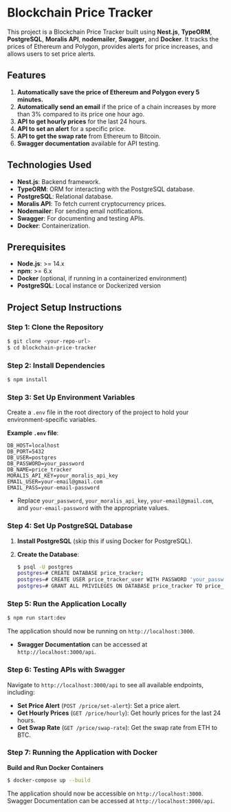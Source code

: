 # Blockchain Price Tracker

This project is a Blockchain Price Tracker built using **Nest.js**, **TypeORM**, **PostgreSQL**, **Moralis API**, **nodemailer**, **Swagger**, and **Docker**. It tracks the prices of Ethereum and Polygon, provides alerts for price increases, and allows users to set price alerts.

## Features

1. **Automatically save the price of Ethereum and Polygon every 5 minutes.**
2. **Automatically send an email** if the price of a chain increases by more than 3% compared to its price one hour ago.
3. **API to get hourly prices** for the last 24 hours.
4. **API to set an alert** for a specific price.
5. **API to get the swap rate** from Ethereum to Bitcoin.
6. **Swagger documentation** available for API testing.

## Technologies Used

- **Nest.js**: Backend framework.
- **TypeORM**: ORM for interacting with the PostgreSQL database.
- **PostgreSQL**: Relational database.
- **Moralis API**: To fetch current cryptocurrency prices.
- **Nodemailer**: For sending email notifications.
- **Swagger**: For documenting and testing APIs.
- **Docker**: Containerization.

## Prerequisites

- **Node.js**: >= 14.x
- **npm**: >= 6.x
- **Docker** (optional, if running in a containerized environment)
- **PostgreSQL**: Local instance or Dockerized version

## Project Setup Instructions

### Step 1: Clone the Repository

```bash
$ git clone <your-repo-url>
$ cd blockchain-price-tracker
```

### Step 2: Install Dependencies

```bash
$ npm install
```

### Step 3: Set Up Environment Variables

Create a `.env` file in the root directory of the project to hold your environment-specific variables.

**Example `.env` file**:

```env
DB_HOST=localhost
DB_PORT=5432
DB_USER=postgres
DB_PASSWORD=your_password
DB_NAME=price_tracker
MORALIS_API_KEY=your_moralis_api_key
EMAIL_USER=your-email@gmail.com
EMAIL_PASS=your-email-password
```

- Replace `your_password`, `your_moralis_api_key`, `your-email@gmail.com`, and `your-email-password` with the appropriate values.

### Step 4: Set Up PostgreSQL Database

1. **Install PostgreSQL** (skip this if using Docker for PostgreSQL).
2. **Create the Database**:

   ```bash
   $ psql -U postgres
   postgres=# CREATE DATABASE price_tracker;
   postgres=# CREATE USER price_tracker_user WITH PASSWORD 'your_password';
   postgres=# GRANT ALL PRIVILEGES ON DATABASE price_tracker TO price_tracker_user;
   ```

### Step 5: Run the Application Locally

```bash
$ npm run start:dev
```

The application should now be running on `http://localhost:3000`.

- **Swagger Documentation** can be accessed at `http://localhost:3000/api`.

### Step 6: Testing APIs with Swagger

Navigate to `http://localhost:3000/api` to see all available endpoints, including:
- **Set Price Alert** (`POST /price/set-alert`): Set a price alert.
- **Get Hourly Prices** (`GET /price/hourly`): Get hourly prices for the last 24 hours.
- **Get Swap Rate** (`GET /price/swap-rate`): Get the swap rate from ETH to BTC.

### Step 7: Running the Application with Docker

**Build and Run Docker Containers**

   ```bash
   $ docker-compose up --build
   ```

   The application should now be accessible on `http://localhost:3000`.
   Swagger Documentation can be accessed at `http://localhost:3000/api`.
